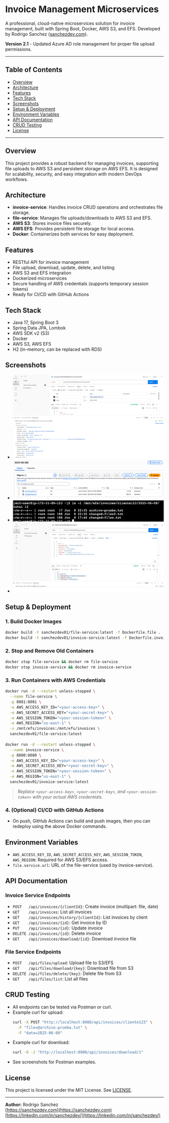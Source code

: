 # Invoice Management Microservices

A professional, cloud-native microservices solution for invoice management, built with Spring Boot, Docker, AWS S3, and EFS. Developed by Rodrigo Sanchez ([sanchezdev.com](https://sanchezdev.com)).

**Version 2.1** - Updated Azure AD role management for proper file upload permissions.

---

## Table of Contents
- [Overview](#overview)
- [Architecture](#architecture)
- [Features](#features)
- [Tech Stack](#tech-stack)
- [Screenshots](#screenshots)
- [Setup & Deployment](#setup--deployment)
- [Environment Variables](#environment-variables)
- [API Documentation](#api-documentation)
- [CRUD Testing](#crud-testing)
- [License](#license)

---

## Overview
This project provides a robust backend for managing invoices, supporting file uploads to AWS S3 and persistent storage on AWS EFS. It is designed for scalability, security, and easy integration with modern DevOps workflows.

## Architecture
- **invoice-service**: Handles invoice CRUD operations and orchestrates file storage.
- **file-service**: Manages file uploads/downloads to AWS S3 and EFS.
- **AWS S3**: Stores invoice files securely.
- **AWS EFS**: Provides persistent file storage for local access.
- **Docker**: Containerizes both services for easy deployment.

## Features
- RESTful API for invoice management
- File upload, download, update, delete, and listing
- AWS S3 and EFS integration
- Dockerized microservices
- Secure handling of AWS credentials (supports temporary session tokens)
- Ready for CI/CD with GitHub Actions

## Tech Stack
- Java 17, Spring Boot 3
- Spring Data JPA, Lombok
- AWS SDK v2 (S3)
- Docker
- AWS S3, AWS EFS
- H2 (in-memory, can be replaced with RDS)

## Screenshots

- ![Postman - Creating Invoices ](screenshots/creating-invoices.png)
- ![AWS S3 - Invoice Files](screenshots/s3-invoices.png)
- ![EFS - Invoice Files](screenshots/efs-invoices.png)
- ![Postman - Upload Invoice](screenshots/upload-invoice.png)

## Setup & Deployment

### 1. Build Docker Images
```sh
docker build -t sanchezdev01/file-service:latest -f Dockerfile.file .
docker build -t sanchezdev01/invoice-service:latest -f Dockerfile.invoice .
```

### 2. Stop and Remove Old Containers
```sh
docker stop file-service && docker rm file-service
docker stop invoice-service && docker rm invoice-service
```

### 3. Run Containers with AWS Credentials
```sh
docker run -d --restart unless-stopped \
  --name file-service \
  -p 8081:8081 \
  -e AWS_ACCESS_KEY_ID="<your-access-key>" \
  -e AWS_SECRET_ACCESS_KEY="<your-secret-key>" \
  -e AWS_SESSION_TOKEN="<your-session-token>" \
  -e AWS_REGION="us-east-1" \
  -v /mnt/efs/invoices:/mnt/efs/invoices \
  sanchezdev01/file-service:latest

docker run -d --restart unless-stopped \
  --name invoice-service \
  -p 8080:8080 \
  -e AWS_ACCESS_KEY_ID="<your-access-key>" \
  -e AWS_SECRET_ACCESS_KEY="<your-secret-key>" \
  -e AWS_SESSION_TOKEN="<your-session-token>" \
  -e AWS_REGION="us-east-1" \
  sanchezdev01/invoice-service:latest
```

> _Replace `<your-access-key>`, `<your-secret-key>`, and `<your-session-token>` with your actual AWS credentials._

### 4. (Optional) CI/CD with GitHub Actions
- On push, GitHub Actions can build and push images, then you can redeploy using the above Docker commands.

## Environment Variables
- `AWS_ACCESS_KEY_ID`, `AWS_SECRET_ACCESS_KEY`, `AWS_SESSION_TOKEN`, `AWS_REGION`: Required for AWS S3/EFS access.
- `file.service.url`: URL of the file-service (used by invoice-service).

## API Documentation

### Invoice Service Endpoints
- `POST   /api/invoices/{clientId}`: Create invoice (multipart: file, date)
- `GET    /api/invoices`: List all invoices
- `GET    /api/invoices/history/{clientId}`: List invoices by client
- `GET    /api/invoices/{id}`: Get invoice by ID
- `PUT    /api/invoices/{id}`: Update invoice
- `DELETE /api/invoices/{id}`: Delete invoice
- `GET    /api/invoices/download/{id}`: Download invoice file

### File Service Endpoints
- `POST   /api/files/upload`: Upload file to S3/EFS
- `GET    /api/files/download/{key}`: Download file from S3
- `DELETE /api/files/delete/{key}`: Delete file from S3
- `GET    /api/files/list`: List all files

## CRUD Testing
- All endpoints can be tested via Postman or curl.
- Example curl for upload:
  ```sh
  curl -X POST "http://localhost:8080/api/invoices/cliente123" \
    -F "file=@archivo-prueba.txt" \
    -F "date=2025-06-08"
  ```
- Example curl for download:
  ```sh
  curl -O -J "http://localhost:8080/api/invoices/download/1"
  ```
- See screenshots for Postman examples.

## License
This project is licensed under the MIT License. See [LICENSE](LICENSE).

---

**Author:** Rodrigo Sanchez  
[https://sanchezdev.com](https://sanchezdev.com)
[https://linkedin.com/in/sanchezdev/](https://linkedin.com/in/sanchezdev/)

